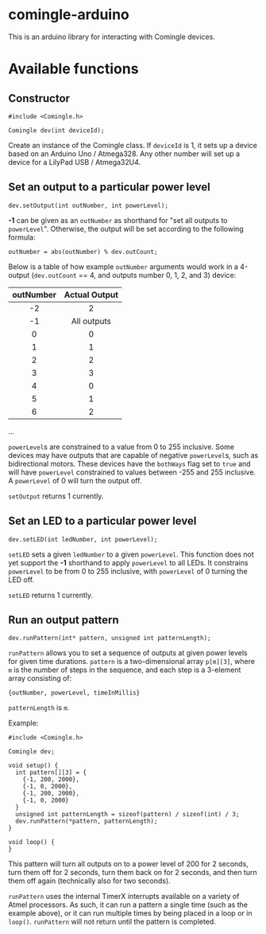 # comingle-arduino

This is an arduino library for interacting with Comingle devices. 

# Available functions

## Constructor
```arduino
#include <Comingle.h>

Comingle dev(int deviceId);
```

Create an instance of the Comingle class. If `deviceId` is 1, it sets up a device based on an Arduino Uno / Atmega328. Any other number will set up a device for a LilyPad USB / Atmega32U4.

## Set an output to a particular power level
```arduino
dev.setOutput(int outNumber, int powerLevel);
```

**-1** can be given as an `outNumber` as shorthand for "set all outputs to `powerLevel`". Otherwise, the output will be set according to the following formula: 
```arduino
outNumber = abs(outNumber) % dev.outCount;
```

Below is a table of how example `outNumber` arguments would work in a 4-output (`dev.outCount` == 4, and outputs number 0, 1, 2, and 3) device:

| outNumber | Actual Output |
|:---------:|:-------------:|
| -2        | 2             |
| -1        | All outputs   |
| 0         | 0             |
| 1         | 1             |
| 2         | 2             |
| 3         | 3             |
| 4         | 0             |
| 5         | 1             |
| 6         | 2             |
...

`powerLevel`s are constrained to a value from 0 to 255 inclusive. Some devices may have outputs that are capable of negative `powerLevel`s, such as bidirectional motors. These devices have the `bothWays` flag set to `true` and will have `powerLevel` constrained to values between -255 and 255 inclusive. A `powerLevel` of 0 will turn the output off.

`setOutput` returns 1 currently.

## Set an LED to a particular power level
```arduino
dev.setLED(int ledNumber, int powerLevel);
```

`setLED` sets a given `ledNumber` to a given `powerLevel`. This function does not yet support the **-1** shorthand to apply `powerLevel` to all LEDs. It constrains `powerLevel` to be from 0 to 255 inclusive, with `powerLevel` of 0 turning the LED off.

`setLED` returns 1 currently.

## Run an output pattern
```arduino
dev.runPattern(int* pattern, unsigned int patternLength);
```

`runPattern` allows you to set a sequence of outputs at given power levels for given time durations. `pattern` is a two-dimensional array `p[m][3]`, where `m` is the number of steps in the sequence, and each step is a 3-element array consisting of:
```
{outNumber, powerLevel, timeInMillis}
```

`patternLength` is `m`.

Example:

```arduino
#include <Comingle.h>

Comingle dev;

void setup() {
  int pattern[][3] = {
    {-1, 200, 2000},
    {-1, 0, 2000},
    {-1, 200, 2000},
    {-1, 0, 2000}
  }
  unsigned int patternLength = sizeof(pattern) / sizeof(int) / 3;
  dev.runPattern(*pattern, patternLength);
}

void loop() {
}
```

This pattern will turn all outputs on to a power level of 200 for 2 seconds, turn them off for 2 seconds, turn them back on for 2 seconds, and then turn them off again (technically also for two seconds).

`runPattern` uses the internal TimerX interrupts available on a variety of Atmel processors. As such, it can run a pattern a single time (such as the example above), or it can run multiple times by being placed in a loop or in `loop()`. `runPattern` will not return until the pattern is completed.
